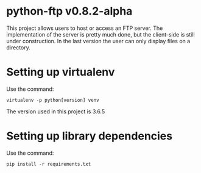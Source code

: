 # python-ftp v0.8.2-alpha
This project allows users to host or access an FTP server. The implementation of the
server is pretty much done, but the client-side is still under construction. In the 
last version the user can only display files on a directory.
	
# Setting up virtualenv
Use the command: 

	virtualenv -p python[version] venv
The version used in this project is 3.6.5
	
# Setting up library dependencies
Use the command:
	
	pip install -r requirements.txt
